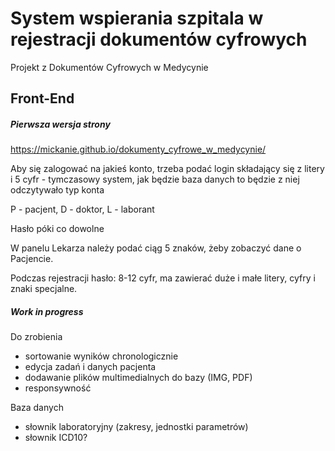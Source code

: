 # System wspierania szpitala w rejestracji dokumentów cyfrowych

Projekt z Dokumentów Cyfrowych w Medycynie

## Front-End

##### Pierwsza wersja strony

https://mickanie.github.io/dokumenty_cyfrowe_w_medycynie/

Aby się zalogować na jakieś konto, trzeba podać login składający się z litery i 5 cyfr - tymczasowy system, jak będzie baza danych to będzie z niej odczytywało typ konta

P - pacjent, D - doktor, L - laborant

Hasło póki co dowolne

W panelu Lekarza należy podać ciąg 5 znaków, żeby zobaczyć dane o Pacjencie.

Podczas rejestracji hasło: 8-12 cyfr, ma zawierać duże i małe litery, cyfry i znaki specjalne.

##### Work in progress

Do zrobienia

- sortowanie wyników chronologicznie
- edycja zadań i danych pacjenta
- dodawanie plików multimedialnych do bazy (IMG, PDF)
- responsywność

Baza danych

- słownik laboratoryjny (zakresy, jednostki parametrów)
- słownik ICD10?
